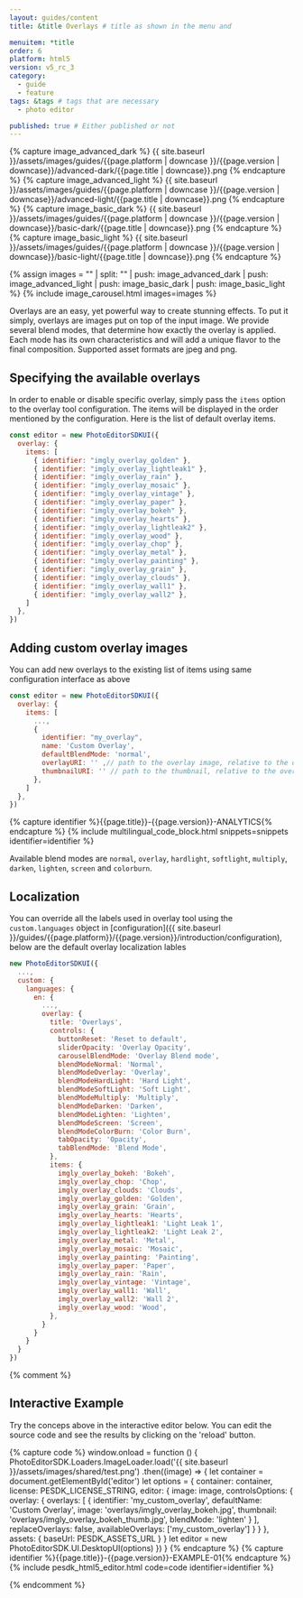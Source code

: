 ```yaml
---
layout: guides/content
title: &title Overlays # title as shown in the menu and

menuitem: *title
order: 6
platform: html5
version: v5_rc_3
category:
  - guide
  - feature
tags: &tags # tags that are necessary
  - photo editor

published: true # Either published or not
---
```


{% capture image_advanced_dark %}
{{ site.baseurl }}/assets/images/guides/{{page.platform | downcase }}/{{page.version | downcase}}/advanced-dark/{{page.title | downcase}}.png
{% endcapture %}
{% capture image_advanced_light %}
{{ site.baseurl }}/assets/images/guides/{{page.platform | downcase }}/{{page.version | downcase}}/advanced-light/{{page.title | downcase}}.png
{% endcapture %}
{% capture image_basic_dark %}
{{ site.baseurl }}/assets/images/guides/{{page.platform | downcase }}/{{page.version | downcase}}/basic-dark/{{page.title | downcase}}.png
{% endcapture %}
{% capture image_basic_light %}
{{ site.baseurl }}/assets/images/guides/{{page.platform | downcase }}/{{page.version | downcase}}/basic-light/{{page.title | downcase}}.png
{% endcapture %}

{% assign images = "" | split: "" | push: image_advanced_dark | push: image_advanced_light | push: image_basic_dark | push: image_basic_light %}
{% include image_carousel.html images=images %}

Overlays are an easy, yet powerful way to create stunning effects. To put it simply, overlays are images put on top of the input image. We provide several blend modes, that determine how exactly the overlay is applied. Each mode has its own characteristics and will add a unique flavor to the final composition. Supported asset formats are jpeg and png.

## Specifying the available overlays

In order to enable or disable specific overlay, simply pass the `items` option to the overlay tool configuration. The items will be displayed in the order mentioned by the configuration. Here is the list of default overlay items.

```js
const editor = new PhotoEditorSDKUI({
  overlay: {
    items: [
      { identifier: "imgly_overlay_golden" },
      { identifier: "imgly_overlay_lightleak1" },
      { identifier: "imgly_overlay_rain" },
      { identifier: "imgly_overlay_mosaic" },
      { identifier: "imgly_overlay_vintage" },
      { identifier: "imgly_overlay_paper" },
      { identifier: "imgly_overlay_bokeh" },
      { identifier: "imgly_overlay_hearts" },
      { identifier: "imgly_overlay_lightleak2" },
      { identifier: "imgly_overlay_wood" },
      { identifier: "imgly_overlay_chop" },
      { identifier: "imgly_overlay_metal" },
      { identifier: "imgly_overlay_painting" },
      { identifier: "imgly_overlay_grain" },
      { identifier: "imgly_overlay_clouds" },
      { identifier: "imgly_overlay_wall1" },
      { identifier: "imgly_overlay_wall2" },
    ]
  },
})
```

## Adding custom overlay images

You can add new overlays to the existing list of items using same configuration interface as above

```js
const editor = new PhotoEditorSDKUI({
  overlay: {
    items: [
      ...,
      {
        identifier: "my_overlay",
        name: 'Custom Overlay',
        defaultBlendMode: 'normal',
        overlayURI: '' ,// path to the overlay image, relative to the overlay asset directory
        thumbnailURI: '' // path to the thumbnail, relative to the overlay asset directory
      },
    ]
  },
})
```

{% capture identifier %}{{page.title}}-{{page.version}}-ANALYTICS{% endcapture %}
{% include multilingual_code_block.html snippets=snippets identifier=identifier %}

Available blend modes are `normal`, `overlay`, `hardlight`, `softlight`, `multiply`, `darken`, `lighten`, `screen` and `colorburn`.

## Localization

You can override all the labels used in overlay tool using the `custom.languages` object in [configuration]({{ site.baseurl }}/guides/{{page.platform}}/{{page.version}}/introduction/configuration), below are the default overlay localization lables

```js
new PhotoEditorSDKUI({
  ...,
  custom: {
    languages: {
      en: {
        ...,
        overlay: {
          title: 'Overlays',
          controls: {
            buttonReset: 'Reset to default',
            sliderOpacity: 'Overlay Opacity',
            carouselBlendMode: 'Overlay Blend mode',
            blendModeNormal: 'Normal',
            blendModeOverlay: 'Overlay',
            blendModeHardLight: 'Hard Light',
            blendModeSoftLight: 'Soft Light',
            blendModeMultiply: 'Multiply',
            blendModeDarken: 'Darken',
            blendModeLighten: 'Lighten',
            blendModeScreen: 'Screen',
            blendModeColorBurn: 'Color Burn',
            tabOpacity: 'Opacity',
            tabBlendMode: 'Blend Mode',
          },
          items: {
            imgly_overlay_bokeh: 'Bokeh',
            imgly_overlay_chop: 'Chop',
            imgly_overlay_clouds: 'Clouds',
            imgly_overlay_golden: 'Golden',
            imgly_overlay_grain: 'Grain',
            imgly_overlay_hearts: 'Hearts',
            imgly_overlay_lightleak1: 'Light Leak 1',
            imgly_overlay_lightleak2: 'Light Leak 2',
            imgly_overlay_metal: 'Metal',
            imgly_overlay_mosaic: 'Mosaic',
            imgly_overlay_painting: 'Painting',
            imgly_overlay_paper: 'Paper',
            imgly_overlay_rain: 'Rain',
            imgly_overlay_vintage: 'Vintage',
            imgly_overlay_wall1: 'Wall',
            imgly_overlay_wall2: 'Wall 2',
            imgly_overlay_wood: 'Wood',
          },
        }
      }
    }
  }
})
```

{% comment %}

## Interactive Example

Try the conceps above in the interactive editor below. You can edit the source code and see the results by clicking on the 'reload' button.

{% capture code %}
window.onload = function () {
        PhotoEditorSDK.Loaders.ImageLoader.load('{{ site.baseurl }}/assets/images/shared/test.png')
          .then((image) => {
            let container = document.getElementById('editor')
            let options = {
              container: container,
              license: PESDK_LICENSE_STRING,
              editor: {
                image: image,
                controlsOptions: {
                  overlay: {
                    overlays: [
                      {
                        identifier: 'my_custom_overlay',
                        defaultName: 'Custom Overlay',
                        image: 'overlays/imgly_overlay_bokeh.jpg',
                        thumbnail: 'overlays/imgly_overlay_bokeh_thumb.jpg',
                        blendMode: 'lighten'
                      }
                    ],
                    replaceOverlays: false,
                    availableOverlays: ['my_custom_overlay']
                  }
                }
              },
              assets: {
                baseUrl: PESDK_ASSETS_URL
              }
            }
            let editor = new PhotoEditorSDK.UI.DesktopUI(options)
        })
      }
{% endcapture %}
{% capture identifier %}{{page.title}}-{{page.version}}-EXAMPLE-01{% endcapture %}
{% include pesdk_html5_editor.html code=code identifier=identifier %}

{% endcomment %}